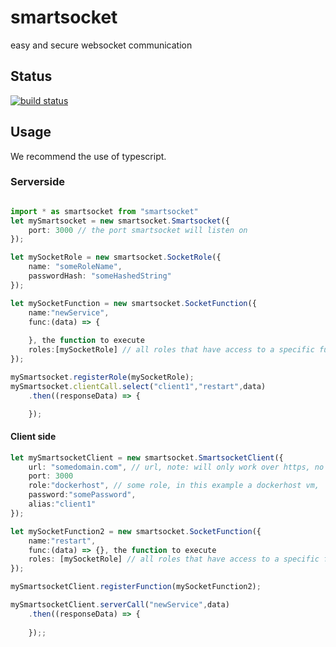 # smartsocket
easy and secure websocket communication

## Status
[![build status](https://gitlab.com/pushrocks/smartsocket/badges/master/build.svg)](https://gitlab.com/pushrocks/smartsocket/commits/master)

## Usage
We recommend the use of typescript.

### Serverside
```typescript

import * as smartsocket from "smartsocket"
let mySmartsocket = new smartsocket.Smartsocket({
    port: 3000 // the port smartsocket will listen on
});

let mySocketRole = new smartsocket.SocketRole({
    name: "someRoleName",
    passwordHash: "someHashedString"
});

let mySocketFunction = new smartsocket.SocketFunction({
    name:"newService",
    func:(data) => {
        
    }, the function to execute
    roles:[mySocketRole] // all roles that have access to a specific function
});

mySmartsocket.registerRole(mySocketRole);
mySmartsocket.clientCall.select("client1","restart",data)
    .then((responseData) => {

    });
```

#### Client side
```typescript
let mySmartsocketClient = new smartsocket.SmartsocketClient({
    url: "somedomain.com", // url, note: will only work over https, no http supported.
    port: 3000
    role:"dockerhost", // some role, in this example a dockerhost vm,
    password:"somePassword",
    alias:"client1"
});

let mySocketFunction2 = new smartsocket.SocketFunction({
    name:"restart",
    func:(data) => {}, the function to execute
    roles: [mySocketRole] // all roles that have access to a specific function
});

mySmartsocketClient.registerFunction(mySocketFunction2);

mySmartsocketClient.serverCall("newService",data)
    .then((responseData) => {
        
    });;
```